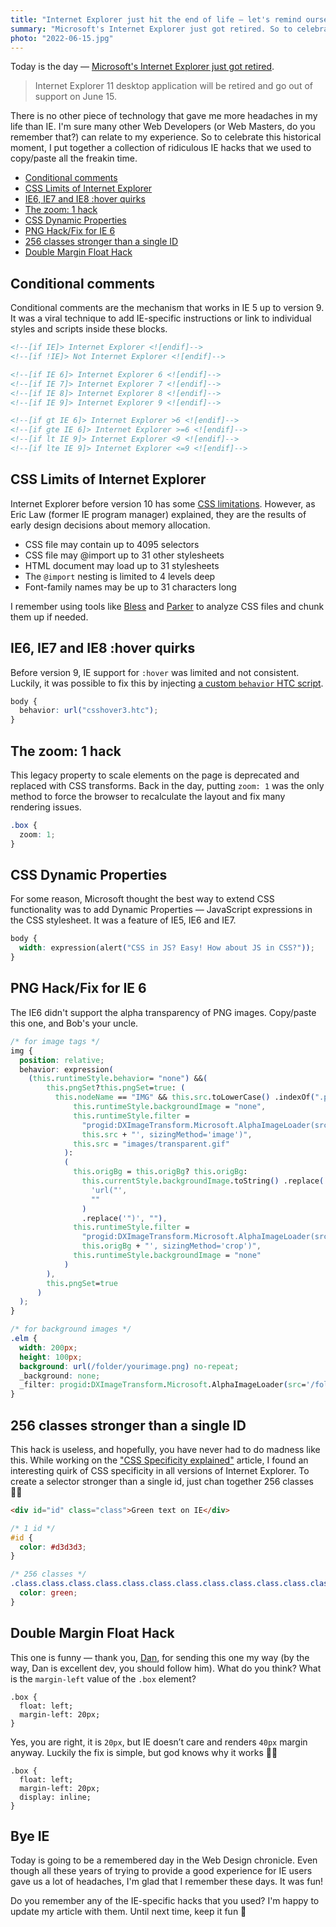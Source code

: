 ```yaml
---
title: "Internet Explorer just hit the end of life — let's remind ourselves of our favourite IE hacks"
summary: "Microsoft's Internet Explorer just got retired. So to celebrate this historical moment, I put together a collection of ridiculous IE hacks that we used to copy/paste all the freakin time."
photo: "2022-06-15.jpg"
---
```


Today is the day — [Microsoft's Internet Explorer just got retired](https://blogs.windows.com/windowsexperience/2021/05/19/the-future-of-internet-explorer-on-windows-10-is-in-microsoft-edge/).

> Internet Explorer 11 desktop application will be retired and go out of support on June 15.

There is no other piece of technology that gave me more headaches in my life than IE. I'm sure many other Web Developers (or Web Masters, do you remember that?) can relate to my experience. So to celebrate this historical moment, I put together a collection of ridiculous IE hacks that we used to copy/paste all the freakin time.

- [Conditional comments](#conditional-comments)
- [CSS Limits of Internet Explorer](#css-limits-of-internet-explorer)
- [IE6, IE7 and IE8 :hover quirks](#ie6-ie7-and-ie8-hover-quirks)
- [The zoom: 1 hack](#the-zoom-1-hack)
- [CSS Dynamic Properties](#css-dynamic-properties)
- [PNG Hack/Fix for IE 6](#png-hackfix-for-ie-6)
- [256 classes stronger than a single ID](#256-classes-stronger-than-a-single-id)
- [Double Margin Float Hack](#double-margin-float-hack)

## Conditional comments

Conditional comments are the mechanism that works in IE 5 up to version 9. It was a viral technique to add IE-specific instructions or link to individual styles and scripts inside these blocks.

```html
<!--[if IE]> Internet Explorer <![endif]-->
<!--[if !IE]> Not Internet Explorer <![endif]-->

<!--[if IE 6]> Internet Explorer 6 <![endif]-->
<!--[if IE 7]> Internet Explorer 7 <![endif]-->
<!--[if IE 8]> Internet Explorer 8 <![endif]-->
<!--[if IE 9]> Internet Explorer 9 <![endif]-->

<!--[if gt IE 6]> Internet Explorer >6 <![endif]-->
<!--[if gte IE 6]> Internet Explorer >=6 <![endif]-->
<!--[if lt IE 9]> Internet Explorer <9 <![endif]-->
<!--[if lte IE 9]> Internet Explorer <=9 <![endif]-->
```

## CSS Limits of Internet Explorer

Internet Explorer before version 10 has some [CSS limitations](https://docs.microsoft.com/en-GB/troubleshoot/developer/browsers/development-website/css-styles-webpage-renders-wrongly). However, as Eric Law (former IE program manager) explained, they are the results of early design decisions about memory allocation.

- CSS file may contain up to 4095 selectors
- CSS file may @import up to 31 other stylesheets
- HTML document may load up to 31 stylesheets
- The `@import` nesting is limited to 4 levels deep
- Font-family names may be up to 31 characters long

I remember using tools like [Bless](https://github.com/blesscss/bless) and [Parker](https://github.com/katiefenn/parker) to analyze CSS files and chunk them up if needed.

## IE6, IE7 and IE8 :hover quirks

Before version 9, IE support for `:hover` was limited and not consistent. Luckily, it was possible to fix this by injecting [a custom `behavior` HTC script](<https://docs.microsoft.com/en-us/previous-versions//ms531078(v=vs.85)?redirectedfrom=MSDN>).

```css
body {
  behavior: url("csshover3.htc");
}
```

## The zoom: 1 hack

This legacy property to scale elements on the page is deprecated and replaced with CSS transforms. Back in the day, putting `zoom: 1` was the only method to force the browser to recalculate the layout and fix many rendering issues.

```css
.box {
  zoom: 1;
}
```

## CSS Dynamic Properties

For some reason, Microsoft thought the best way to extend CSS functionality was to add Dynamic Properties — JavaScript expressions in the CSS stylesheet. It was a feature of IE5, IE6 and IE7.

```css
body {
  width: expression(alert("CSS in JS? Easy! How about JS in CSS?"));
}
```

## PNG Hack/Fix for IE 6

The IE6 didn't support the alpha transparency of PNG images. Copy/paste this one, and Bob's your uncle.

```css
/* for image tags */
img {
  position: relative;
  behavior: expression(
    (this.runtimeStyle.behavior= "none") &&(
        this.pngSet?this.pngSet=true: (
          this.nodeName == "IMG" && this.src.toLowerCase() .indexOf(".png") >-1?(
              this.runtimeStyle.backgroundImage = "none",
              this.runtimeStyle.filter =
                "progid:DXImageTransform.Microsoft.AlphaImageLoader(src='" +
                this.src + "', sizingMethod='image')",
              this.src = "images/transparent.gif"
            ):
            (
              this.origBg = this.origBg? this.origBg:
                this.currentStyle.backgroundImage.toString() .replace(
                  'url("',
                  ""
                )
                .replace('")', ""),
              this.runtimeStyle.filter =
                "progid:DXImageTransform.Microsoft.AlphaImageLoader(src='" +
                this.origBg + "', sizingMethod='crop')",
              this.runtimeStyle.backgroundImage = "none"
            )
        ),
        this.pngSet=true
      )
  );
}

/* for background images */
.elm {
  width: 200px;
  height: 100px;
  background: url(/folder/yourimage.png) no-repeat;
  _background: none;
  _filter: progid:DXImageTransform.Microsoft.AlphaImageLoader(src='/folder/yourimage.png',sizingMethod='crop');
}
```

## 256 classes stronger than a single ID

This hack is useless, and hopefully, you have never had to do madness like this. While working on the ["CSS Specificity explained"](/css-specificity-explained/) article, I found an interesting quirk of CSS specificity in all versions of Internet Explorer. To create a selector stronger than a single id, just chan together 256 classes 🤷‍♂️

```html
<div id="id" class="class">Green text on IE</div>
```

```css
/* 1 id */
#id {
  color: #d3d3d3;
}

/* 256 classes */
.class.class.class.class.class.class.class.class.class.class.class.class.class.class.class.class.class.class.class.class.class.class.class.class.class.class.class.class.class.class.class.class.class.class.class.class.class.class.class.class.class.class.class.class.class.class.class.class.class.class.class.class.class.class.class.class.class.class.class.class.class.class.class.class.class.class.class.class.class.class.class.class.class.class.class.class.class.class.class.class.class.class.class.class.class.class.class.class.class.class.class.class.class.class.class.class.class.class.class.class.class.class.class.class.class.class.class.class.class.class.class.class.class.class.class.class.class.class.class.class.class.class.class.class.class.class.class.class.class.class.class.class.class.class.class.class.class.class.class.class.class.class.class.class.class.class.class.class.class.class.class.class.class.class.class.class.class.class.class.class.class.class.class.class.class.class.class.class.class.class.class.class.class.class.class.class.class.class.class.class.class.class.class.class.class.class.class.class.class.class.class.class.class.class.class.class.class.class.class.class.class.class.class.class.class.class.class.class.class.class.class.class.class.class.class.class.class.class.class.class.class.class.class.class.class.class.class.class.class.class.class.class.class.class.class.class.class.class.class.class.class.class.class.class.class.class.class.class.class.class.class.class.class.class.class.class {
  color: green;
}
```

## Double Margin Float Hack

This one is funny — thank you, [Dan](https://twitter.com/danjordan), for sending this one my way (by the way, Dan is excellent dev, you should follow him). What do you think? What is the `margin-left` value of the `.box` element?

```
.box {
  float: left;
  margin-left: 20px;
}
```

Yes, you are right, it is `20px`, but IE doesn’t care and renders `40px` margin anyway. Luckily the fix is simple, but god knows why it works 🤷‍♂️

```
.box {
  float: left;
  margin-left: 20px;
  display: inline;
}
```

## Bye IE

Today is going to be a remembered day in the Web Design chronicle. Even though all these years of trying to provide a good experience for IE users gave us a lot of headaches, I'm glad that I remember these days. It was fun!

Do you remember any of the IE-specific hacks that you used? I'm happy to update my article with them. Until next time, keep it fun 👋
